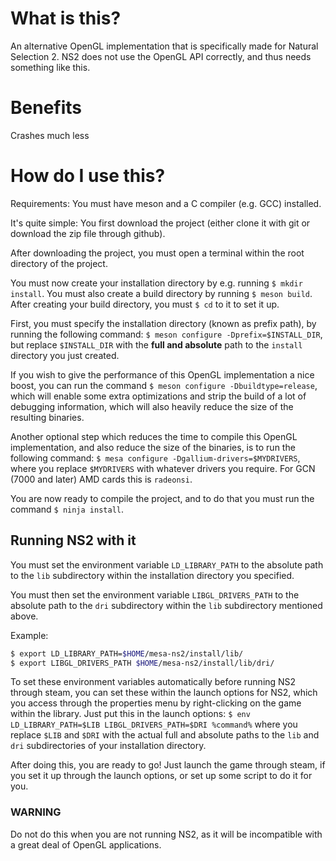 # What is this?

An alternative OpenGL implementation that is specifically made for Natural Selection 2.
NS2 does not use the OpenGL API correctly, and thus needs something like this.

# Benefits

Crashes much less

# How do I use this?

Requirements:
You must have meson and a C compiler (e.g. GCC) installed.

It's quite simple:
You first download the project (either clone it with git or download the zip file through github).

After downloading the project, you must open a terminal within the root directory
of the project.

You must now create your installation directory by e.g. running `$ mkdir install`.
You must also create a build directory by running `$ meson build`.
After creating your build directory, you must `$ cd` to it to set it up.

First, you must specify the installation directory (known as prefix path), by running the following command:
`$ meson configure -Dprefix=$INSTALL_DIR`, but replace `$INSTALL_DIR` with
the **full and absolute** path to the `install` directory you just created.

If you wish to give the performance of this OpenGL implementation a nice boost,
you can run the command `$ meson configure -Dbuildtype=release`, which will
enable some extra optimizations and strip the build of a lot of debugging information,
which will also heavily reduce the size of the resulting binaries.

Another optional step which reduces the time to compile this OpenGL implementation, and also
reduce the size of the binaries, is to run the following command: `$ mesa configure -Dgallium-drivers=$MYDRIVERS`,
where you replace `$MYDRIVERS` with whatever drivers you require.
For GCN (7000 and later) AMD cards this is `radeonsi`.

You are now ready to compile the project, and to do that you must run the command `$ ninja install`.

## Running NS2 with it

You must set the environment variable `LD_LIBRARY_PATH` to the absolute path to
the `lib` subdirectory within the installation directory you specified.

You must then set the environment variable `LIBGL_DRIVERS_PATH` to the absolute path
to the `dri` subdirectory within the `lib` subdirectory mentioned above.

Example:
```bash
$ export LD_LIBRARY_PATH=$HOME/mesa-ns2/install/lib/
$ export LIBGL_DRIVERS_PATH $HOME/mesa-ns2/install/lib/dri/
```

To set these environment variables automatically before running NS2 through steam,
you can set these within the launch options for NS2, which you access through the properties
menu by right-clicking on the game within the library.
Just put this in the launch options:
`$ env LD_LIBRARY_PATH=$LIB LIBGL_DRIVERS_PATH=$DRI %command%`
where you replace `$LIB` and `$DRI` with the actual full and absolute paths to
the `lib` and `dri` subdirectories of your installation directory.

After doing this, you are ready to go!
Just launch the game through steam, if you set it up through the launch options,
or set up some script to do it for you.


### WARNING
Do not do this when you are not running NS2, as it will be incompatible with a great deal of
OpenGL applications.
